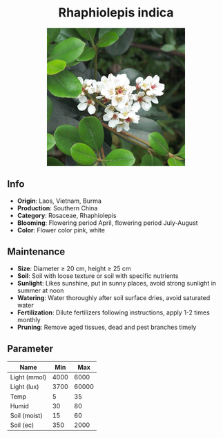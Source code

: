<h1 align='center'>Rhaphiolepis indica</h1>
<p align="center">
    <img 
        align='center'
        width='320'
        src="../images/rhaphiolepis indica.png" 
        alt='Rhaphiolepis indica' />
</p>

## Info

 - **Origin**: Laos, Vietnam, Burma
 - **Production**: Southern China
 - **Category**: Rosaceae, Rhaphiolepis
 - **Blooming**: Flowering period April, flowering period July-August
 - **Color**: Flower color pink, white

## Maintenance

 - **Size**: Diameter ≥ 20 cm, height ≥ 25 cm
 - **Soil**: Soil with loose texture or soil with specific nutrients
 - **Sunlight**: Likes sunshine, put in sunny places, avoid strong sunlight in summer at noon
 - **Watering**: Water thoroughly after soil surface dries, avoid saturated water
 - **Fertilization**: Dilute fertilizers following instructions, apply 1-2 times monthly
 - **Pruning**: Remove aged tissues, dead and pest branches timely

## Parameter

| Name         | Min  | Max   |
|--------------|------|-------|
| Light (mmol) | 4000 | 6000  |
| Light (lux)  | 3700 | 60000 |
| Temp         | 5    | 35    |
| Humid        | 30   | 80    |
| Soil (moist) | 15   | 60    |
| Soil (ec)    | 350  | 2000  |